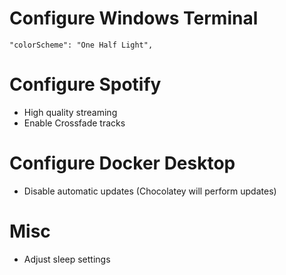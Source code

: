 # Configure Windows Terminal

```
"colorScheme": "One Half Light",
```

# Configure Spotify

- High quality streaming
- Enable Crossfade tracks

# Configure Docker Desktop

- Disable automatic updates (Chocolatey will perform updates)

# Misc

- Adjust sleep settings
